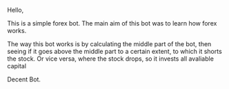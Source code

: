 Hello, 

This is a simple forex bot. The main aim of this bot was to learn how forex works.


The way this bot works is by calculating the middle part of the bot, then seeing if it goes above the middle part to a certain extent, to which it shorts the stock. Or vice versa, where the stock drops, so it invests all avaliable capital

Decent Bot. 